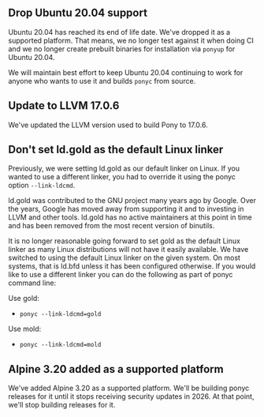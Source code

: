 ## Drop Ubuntu 20.04 support

Ubuntu 20.04 has reached its end of life date. We've dropped it as a supported platform. That means, we no longer test against it when doing CI and we no longer create prebuilt binaries for installation via `ponyup` for Ubuntu 20.04.

We will maintain best effort to keep Ubuntu 20.04 continuing to work for anyone who wants to use it and builds `ponyc` from source.

## Update to LLVM 17.0.6

We've updated the LLVM version used to build Pony to 17.0.6.

## Don't set ld.gold as the default Linux linker

Previously, we were setting ld.gold as our default linker on Linux. If you wanted to use a different linker, you had to override it using the ponyc option `--link-ldcmd`.

ld.gold was contributed to the GNU project many years ago by Google. Over the years, Google has moved away from supporting it and to investing in LLVM and other tools. ld.gold has no active maintainers at this point in time and has been removed from the most recent version of binutils.

It is no longer reasonable going forward to set gold as the default Linux linker as many Linux distributions will not have it easily available. We have switched to using the default Linux linker on the given system. On most systems, that is ld.bfd unless it has been configured otherwise. If you would like to use a different linker you can do the following as part of ponyc command line:

Use gold:

- `ponyc --link-ldcmd=gold`

Use mold:

- `ponyc --link-ldcmd=mold`

## Alpine 3.20 added as a supported platform

We've added Alpine 3.20 as a supported platform. We'll be building ponyc releases for it until it stops receiving security updates in 2026. At that point, we'll stop building releases for it.

